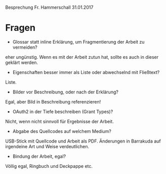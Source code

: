 Besprechung Fr. Hammerschall 31.01.2017

# Fragen

* Glossar statt inline Erklärung, um Fragmentierung der Arbeit zu vermeiden?

eher ungünstig. Wenn es mit der Arbeit zutun hat, sollte es auch in dieser geklärt werden.

* Eigenschaften besser immer als Liste oder abwechselnd mit Fließtext?

Liste.

* Bilder vor Beschreibung, oder nach der Erklärung?

Egal, aber Bild in Beschreibung referenzieren!

* OAuth2 in der Tiefe beschreiben (Grant Types)?

Nicht, wenn nicht sinnvoll für Ergebnisse der Arbeit.

* Abgabe des Quellcodes auf welchem Medium?

USB-Stick mit Quellcode und Arbeit als PDF. Änderungen in Barrakuda auf irgendeine Art und Weise verdeutlichen.

* Bindung der Arbeit, egal?

Völlig egal, Ringbuch und Deckpappe etc.